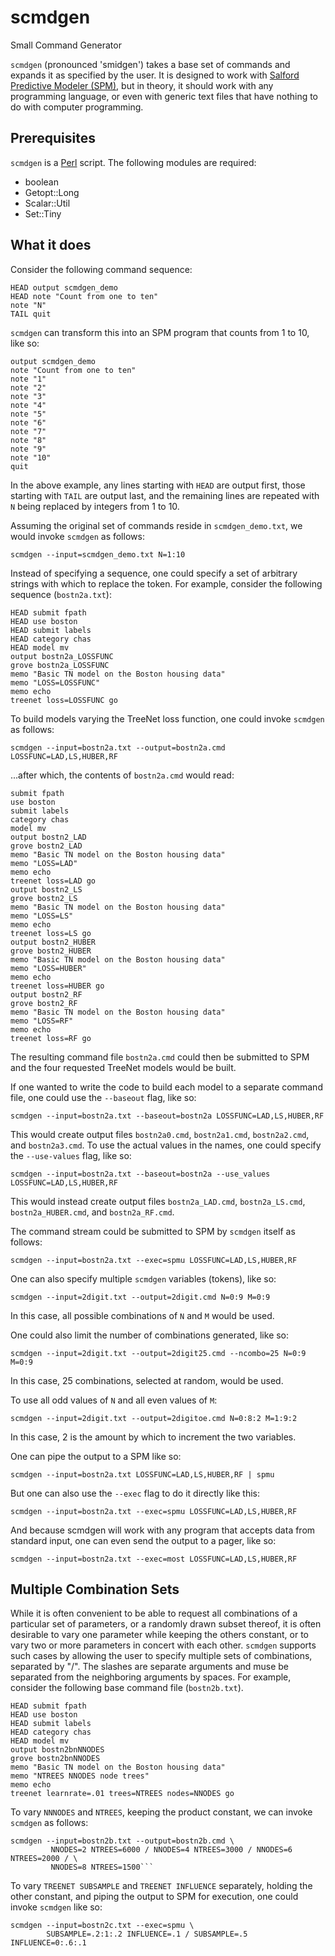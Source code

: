 # scmdgen
Small Command Generator

`scmdgen` (pronounced 'smidgen') takes a base set of commands and expands it as specified by the user.  It is designed to work with [Salford Predictive Modeler (SPM)](https://salford-systems.com/SPM), but in theory, it should work with any programming language, or even with generic text files that have nothing to do with computer programming.

## Prerequisites
`scmdgen` is a [Perl](https://www.perl.org/) script.  The following modules are required:
* boolean
* Getopt::Long
* Scalar::Util
* Set::Tiny

## What it does
Consider the following command sequence:
```
HEAD output scmdgen_demo
HEAD note "Count from one to ten"
note "N"
TAIL quit
```

`scmdgen` can transform this into an SPM program that counts from 1 to 10, like so:
```
output scmdgen_demo
note "Count from one to ten"
note "1"
note "2"
note "3"
note "4"
note "5"
note "6"
note "7"
note "8"
note "9"
note "10"
quit
```

In the above example, any lines starting with `HEAD` are output first, those starting with `TAIL` are output last, and the remaining lines are repeated with `N` being replaced by integers from 1 to 10.

Assuming the original set of commands reside in `scmdgen_demo.txt`, we would invoke `scmdgen` as follows:
```
scmdgen --input=scmdgen_demo.txt N=1:10
```

Instead of specifying a sequence, one could specify a set of arbitrary strings with which to replace the token.  For example,
consider the following sequence (`bostn2a.txt`):
```
HEAD submit fpath
HEAD use boston
HEAD submit labels
HEAD category chas
HEAD model mv
output bostn2a_LOSSFUNC
grove bostn2a_LOSSFUNC
memo "Basic TN model on the Boston housing data"
memo "LOSS=LOSSFUNC"
memo echo
treenet loss=LOSSFUNC go
```

To build models varying the TreeNet loss function, one could invoke `scmdgen` as follows:
```
scmdgen --input=bostn2a.txt --output=bostn2a.cmd LOSSFUNC=LAD,LS,HUBER,RF
```
...after which, the contents of `bostn2a.cmd` would read:
```
submit fpath
use boston
submit labels
category chas
model mv
output bostn2_LAD
grove bostn2_LAD
memo "Basic TN model on the Boston housing data"
memo "LOSS=LAD"
memo echo
treenet loss=LAD go
output bostn2_LS
grove bostn2_LS
memo "Basic TN model on the Boston housing data"
memo "LOSS=LS"
memo echo
treenet loss=LS go
output bostn2_HUBER
grove bostn2_HUBER
memo "Basic TN model on the Boston housing data"
memo "LOSS=HUBER"
memo echo
treenet loss=HUBER go
output bostn2_RF
grove bostn2_RF
memo "Basic TN model on the Boston housing data"
memo "LOSS=RF"
memo echo
treenet loss=RF go
```
The resulting command file `bostn2a.cmd` could then be submitted to SPM and the four requested TreeNet models would be built.

If one wanted to write the code to build each model to a separate command file, one could use the `--baseout` flag, like so:
```
scmdgen --input=bostn2a.txt --baseout=bostn2a LOSSFUNC=LAD,LS,HUBER,RF
```

This would create output files `bostn2a0.cmd`,  `bostn2a1.cmd`,  `bostn2a2.cmd`,  and `bostn2a3.cmd`.  To use the actual
values in the names, one could specify the `--use-values` flag, like so:
```
scmdgen --input=bostn2a.txt --baseout=bostn2a --use_values LOSSFUNC=LAD,LS,HUBER,RF
```
This would instead create output files `bostn2a_LAD.cmd`, `bostn2a_LS.cmd`, `bostn2a_HUBER.cmd`, and `bostn2a_RF.cmd`.

The command stream could be submitted to SPM by `scmdgen` itself as follows:
```
scmdgen --input=bostn2a.txt --exec=spmu LOSSFUNC=LAD,LS,HUBER,RF
```
One can also specify multiple `scmdgen` variables (tokens), like so:
```
scmdgen --input=2digit.txt --output=2digit.cmd N=0:9 M=0:9
```
In this case, all possible combinations of `N` and `M` would be used.

One could also limit the number of combinations generated, like so:
```
scmdgen --input=2digit.txt --output=2digit25.cmd --ncombo=25 N=0:9 M=0:9
```
In this case, 25 combinations, selected at random, would be used.

To use all odd values of `N` and all even values of `M`:
```
scmdgen --input=2digit.txt --output=2digitoe.cmd N=0:8:2 M=1:9:2
```
In this case, 2 is the amount by which to increment the two variables.

One can pipe the output to a SPM like so:
```
scmdgen --input=bostn2a.txt LOSSFUNC=LAD,LS,HUBER,RF | spmu
```
But one can also use the `--exec` flag to do it directly like this:
```
scmdgen --input=bostn2a.txt --exec=spmu LOSSFUNC=LAD,LS,HUBER,RF
```
And because scmdgen will work with any program that accepts data from standard input, one can even send the output to a pager,
like so:
```
scmdgen --input=bostn2a.txt --exec=most LOSSFUNC=LAD,LS,HUBER,RF
```
## Multiple Combination Sets
While it is often convenient to be able to request all combinations of a particular set of parameters, or a randomly drawn subset thereof, it is often desirable to vary one parameter while keeping the others constant, or to vary two or more parameters in concert with each other.  `scmdgen` supports such cases by allowing the user to specify multiple sets of combinations, separated by "/".  The slashes are separate arguments and muse be separated from the neighboring arguments by spaces.  For example, consider the following base command file (`bostn2b.txt`).
```
HEAD submit fpath
HEAD use boston
HEAD submit labels
HEAD category chas
HEAD model mv
output bostn2bnNNODES
grove bostn2bnNNODES
memo "Basic TN model on the Boston housing data"
memo "NTREES NNODES node trees"
memo echo
treenet learnrate=.01 trees=NTREES nodes=NNODES go
```
To vary `NNNODES` and `NTREES`, keeping the product constant, we can invoke `scmdgen` as follows:
```
scmdgen --input=bostn2b.txt --output=bostn2b.cmd \
         NNODES=2 NTREES=6000 / NNODES=4 NTREES=3000 / NNODES=6 NTREES=2000 / \
         NNODES=8 NTREES=1500```
```
To vary `TREENET SUBSAMPLE` and `TREENET INFLUENCE` separately, holding the other constant, and piping the output to SPM for execution, one could invoke `scmdgen` like so:
```
scmdgen --input=bostn2c.txt --exec=spmu \
        SUBSAMPLE=.2:1:.2 INFLUENCE=.1 / SUBSAMPLE=.5 INFLUENCE=0:.6:.1
```
